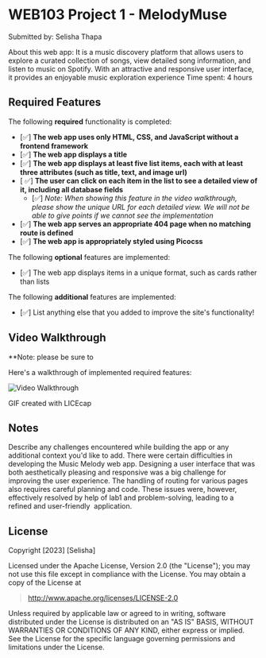 # WEB103 Project 1 - MelodyMuse

Submitted by: Selisha Thapa

About this web app: It is a music discovery platform that allows users to explore a curated collection of songs, view detailed song information, and listen to music on Spotify. With an attractive and responsive user interface, it provides an enjoyable music exploration experience
Time spent: 4 hours

## Required Features

The following **required** functionality is completed:

<!-- Make sure to check off completed functionality below -->
- [✅] **The web app uses only HTML, CSS, and JavaScript without a frontend framework**
- [✅] **The web app displays a title**
- [✅] **The web app displays at least five list items, each with at least three attributes (such as title, text, and image url)**
- [ ✅] **The user can click on each item in the list to see a detailed view of it, including all database fields**
  - [✅] *Note: When showing this feature in the video walkthrough, please show the unique URL for each detailed view. We will not be able to give points if we cannot see the implementation* 
- [✅] **The web app serves an appropriate 404 page when no matching route is defined**
- [✅] **The web app is appropriately styled using Picocss**

The following **optional** features are implemented:

- [✅] The web app displays items in a unique format, such as cards rather than lists

The following **additional** features are implemented:

- [✅] List anything else that you added to improve the site's functionality!

## Video Walkthrough

**Note: please be sure to 

Here's a walkthrough of implemented required features:

<img src='https://i.imgur.com/nu6iZba.gif' title='Video Walkthrough' width='' alt='Video Walkthrough' />

<!-- Replace this with whatever GIF tool you used! -->
GIF created with LICEcap
<!-- Recommended tools:
[Kap](https://getkap.co/) for macOS
[ScreenToGif](https://www.screentogif.com/) for Windows
[peek](https://github.com/phw/peek) for Linux. -->

## Notes

Describe any challenges encountered while building the app or any additional context you'd like to add.
There were certain difficulties in developing the Music Melody web app. Designing a user interface that was both aesthetically pleasing and responsive was a big challenge for improving the user experience. The handling of routing for various pages also requires careful planning and code. These issues were, however, effectively resolved by help of lab1 and problem-solving, leading to a refined and user-friendly  application.

## License

Copyright [2023] [Selisha]

Licensed under the Apache License, Version 2.0 (the "License"); you may not use this file except in compliance with the License. You may obtain a copy of the License at

> http://www.apache.org/licenses/LICENSE-2.0

Unless required by applicable law or agreed to in writing, software distributed under the License is distributed on an "AS IS" BASIS, WITHOUT WARRANTIES OR CONDITIONS OF ANY KIND, either express or implied. See the License for the specific language governing permissions and limitations under the License.